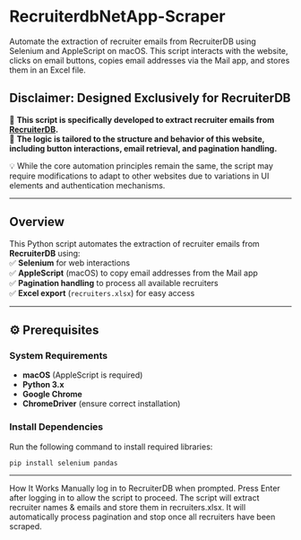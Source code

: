 # RecruiterdbNetApp-Scraper
Automate the extraction of recruiter emails from RecruiterDB using Selenium and AppleScript on macOS. This script interacts with the website, clicks on email buttons, copies email addresses via the Mail app, and stores them in an Excel file.

## **Disclaimer: Designed Exclusively for RecruiterDB**
🔴 **This script is specifically developed to extract recruiter emails from [RecruiterDB](https://recruiterdb.web.app/).**  
🔴 **The logic is tailored to the structure and behavior of this website, including button interactions, email retrieval, and pagination handling.**  

💡 While the core automation principles remain the same, the script may require modifications to adapt to other websites due to variations in UI elements and authentication mechanisms.  

---

## **Overview**
This Python script automates the extraction of recruiter emails from **RecruiterDB** using:  
✅ **Selenium** for web interactions  
✅ **AppleScript** (macOS) to copy email addresses from the Mail app  
✅ **Pagination handling** to process all available recruiters  
✅ **Excel export** (`recruiters.xlsx`) for easy access  

---

## **⚙️ Prerequisites**
### **System Requirements**
- **macOS** (AppleScript is required)
- **Python 3.x**
- **Google Chrome**
- **ChromeDriver** (ensure correct installation)

### **Install Dependencies**
Run the following command to install required libraries:
```bash
pip install selenium pandas
```
---
How It Works
Manually log in to RecruiterDB when prompted.
Press Enter after logging in to allow the script to proceed.
The script will extract recruiter names & emails and store them in recruiters.xlsx.
It will automatically process pagination and stop once all recruiters have been scraped.
